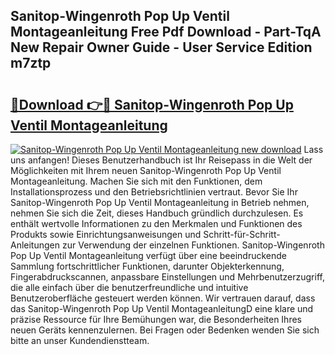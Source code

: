 ## Sanitop-Wingenroth Pop Up Ventil Montageanleitung Free Pdf Download - Part-TqA New Repair Owner Guide - User Service Edition m7ztp

# <h2><a href="http://df747wc.blite.top/?on=Sanitop-Wingenroth+Pop+Up+Ventil+Montageanleitung">🔗Download 👉🔴 Sanitop-Wingenroth Pop Up Ventil Montageanleitung</a></h2>

[![Sanitop-Wingenroth Pop Up Ventil Montageanleitung new download](https://i.imgur.com/lujVjoI.png)](http://df747wc.blite.top/?on=Sanitop-Wingenroth+Pop+Up+Ventil+Montageanleitung)
Lass uns anfangen! Dieses Benutzerhandbuch ist Ihr Reisepass in die Welt der Möglichkeiten mit Ihrem neuen Sanitop-Wingenroth Pop Up Ventil Montageanleitung. Machen Sie sich mit den Funktionen, dem Installationsprozess und den Betriebsrichtlinien vertraut. Bevor Sie Ihr Sanitop-Wingenroth Pop Up Ventil Montageanleitung in Betrieb nehmen, nehmen Sie sich die Zeit, dieses Handbuch gründlich durchzulesen. Es enthält wertvolle Informationen zu den Merkmalen und Funktionen des Produkts sowie Einrichtungsanweisungen und Schritt-für-Schritt-Anleitungen zur Verwendung der einzelnen Funktionen. Sanitop-Wingenroth Pop Up Ventil Montageanleitung verfügt über eine beeindruckende Sammlung fortschrittlicher Funktionen, darunter Objekterkennung, Fingerabdruckscannen, anpassbare Einstellungen und Mehrbenutzerzugriff, die alle einfach über die benutzerfreundliche und intuitive Benutzeroberfläche gesteuert werden können. Wir vertrauen darauf, dass das Sanitop-Wingenroth Pop Up Ventil MontageanleitungD eine klare und präzise Ressource für Ihre Bemühungen war, die Besonderheiten Ihres neuen Geräts kennenzulernen. Bei Fragen oder Bedenken wenden Sie sich bitte an unser Kundendienstteam.
